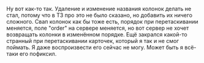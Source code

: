 Ну вот как-то так.
Удаление и изменение названия колонок делать не стал, потому что в ТЗ про это не было сказано, но добавить их ничего сложного.
Свап колонок как бы тоже есть, порядок при перетаскивании меняется, поле "order" на сервере меняется, но вот сервер не хочет возвращать колонки в изменённом порядке.
Ещё закрался какой-то странный при перетаскивании карточек, который я так и не смог поймать. Я даже воспроизвести его сейчас не могу. Может быть я всё-таки его пофиксил.
